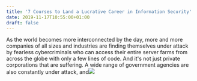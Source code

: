 ```yaml
---
title: '7 Courses to Land a Lucrative Career in Information Security'
date: 2019-11-17T10:55:00+01:00
draft: false
---
```


As the world becomes more interconnected by the day, more and more companies of all sizes and industries are finding themselves under attack by fearless cybercriminals who can access their entire server farms from across the globe with only a few lines of code. And it's not just private corporations that are suffering. A wide range of government agencies are also constantly under attack, and![](http://feeds.feedburner.com/~r/TheHackersNews/~4/wnr2OGSlOh4)